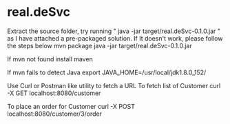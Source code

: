 # real.deSvc

Extract the source folder, try running " java -jar target/real.deSvc-0.1.0.jar "  as I have attached a pre-packaged solution. If It doesn't work, please follow the steps below
mvn package
java -jar target/real.deSvc-0.1.0.jar 

If mvn not found
install maven 

If mvn fails to detect Java
export JAVA_HOME=/usr/local/jdk1.8.0_152/ 


Use Curl or Postman like utility to fetch a URL
To fetch list of Customer
curl -X GET localhost:8080/customer 

To place an order for Customer
curl -X POST localhost:8080/customer/3/order
